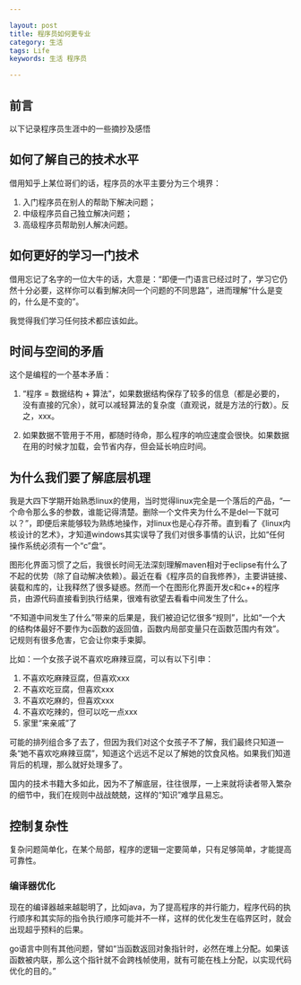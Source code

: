 ```yaml
---

layout: post
title: 程序员如何更专业
category: 生活
tags: Life
keywords: 生活 程序员

---
```


## 前言 ##

以下记录程序员生涯中的一些摘抄及感悟

## 如何了解自己的技术水平 ##

借用知乎上某位哥们的话，程序员的水平主要分为三个境界：

1. 入门程序员在别人的帮助下解决问题；
2. 中级程序员自己独立解决问题；
3. 高级程序员帮助别人解决问题。

## 如何更好的学习一门技术

借用忘记了名字的一位大牛的话，大意是：“即便一门语言已经过时了，学习它仍然十分必要，这样你可以看到解决同一个问题的不同思路”，进而理解“什么是变的，什么是不变的”。

我觉得我们学习任何技术都应该如此。

## 时间与空间的矛盾

这个是编程的一个基本矛盾：

1. “程序 = 数据结构 + 算法”，如果数据结构保存了较多的信息（都是必要的，没有直接的冗余），就可以减轻算法的复杂度（直观说，就是方法的行数）。反之，xxx。

2. 如果数据不管用于不用，都随时待命，那么程序的响应速度会很快。如果数据在用的时候才加载，会节省内存，但会延长响应时间。

## 为什么我们要了解底层机理

我是大四下学期开始熟悉linux的使用，当时觉得linux完全是一个落后的产品，“一个命令那么多的参数，谁能记得清楚。删除一个文件夹为什么不是del一下就可以？”，即便后来能够较为熟练地操作，对linux也是心存芥蒂。直到看了《linux内核设计的艺术》，才知道windows其实误导了我们对很多事情的认识，比如“任何操作系统必须有一个“c”盘“。

图形化界面习惯了之后，我很长时间无法深刻理解maven相对于eclipse有什么了不起的优势（除了自动解决依赖）。最近在看《程序员的自我修养》，主要讲链接、装载和库的，让我释然了很多疑惑。然而一个在图形化界面开发c和c++的程序员，由源代码直接看到执行结果，很难有欲望去看看中间发生了什么。

“不知道中间发生了什么”带来的后果是，我们被迫记忆很多“规则”，比如“一个大的结构体最好不要作为c函数的返回值，函数内局部变量只在函数范围内有效”。记规则有很多危害，它会让你束手束脚。

比如：一个女孩子说不喜欢吃麻辣豆腐，可以有以下引申：

1.	不喜欢吃麻辣豆腐，但喜欢xxx
2.	不喜欢吃豆腐，但喜欢xxx
3.	不喜欢吃麻的，但喜欢xxx
4.	不喜欢吃辣的，但可以吃一点xxx
5.	家里“来亲戚”了

可能的排列组合多了去了，但因为我们对这个女孩子不了解，我们最终只知道一条“她不喜欢吃麻辣豆腐”，知道这个远远不足以了解她的饮食风格。如果我们知道背后的机理，那么就好处理多了。

国内的技术书籍大多如此，因为不了解底层，往往很厚，一上来就将读者带入繁杂的细节中，我们在规则中战战兢兢，这样的“知识”难学且易忘。

## 控制复杂性

复杂问题简单化，在某个局部，程序的逻辑一定要简单，只有足够简单，才能提高可靠性。

### 编译器优化

现在的编译器越来越聪明了，比如java，为了提高程序的并行能力，程序代码的执行顺序和其实际的指令执行顺序可能并不一样，这样的优化发生在临界区时，就会出现超乎预料的后果。

go语言中则有其他问题，譬如“当函数返回对象指针时，必然在堆上分配。如果该函数被内联，那么这个指针就不会跨栈帧使用，就有可能在栈上分配，以实现代码优化的目的。”
